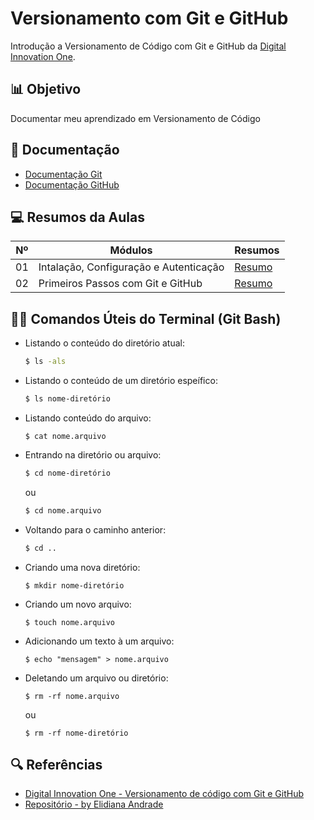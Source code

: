 
# Versionamento com Git e GitHub

Introdução a Versionamento de Código com Git e GitHub da [Digital Innovation One](https://www.dio.me/).

##

##  📊 Objetivo
Documentar meu aprendizado em Versionamento de Código

##

## 📃 Documentação
- [Documentação Git](https://git-scm.com/doc)
- [Documentação GitHub](https://dos.github.com/)

##

## 💻 Resumos da Aulas

| Nº | Módulos | Resumos |
|-|-|-|
| 01| Intalação, Configuração e Autenticação | [Resumo](https://github.com/JhonKb/dio-curso-git-github/blob/main/resumos/01-instala%C3%A7%C3%A3o-configura%C3%A7%C3%A3o-e-autentica%C3%A7%C3%A3o.md) |
| 02 | Primeiros Passos com Git e GitHub | [Resumo](https://github.com/JhonKb/dio-curso-git-github/blob/main/resumos/02-primeiros-passos-com-git-e-github.md) |

##

## 👨‍💻 Comandos Úteis do Terminal (Git Bash)

- Listando o conteúdo do diretório atual:
 
  ```bash
  $ ls -als
  ```

- Listando o conteúdo de um diretório espeífico:
 
  ```bash
  $ ls nome-diretório
  ```

- Listando conteúdo do arquivo:
  
  ```
  $ cat nome.arquivo
  ```

- Entrando na diretório ou arquivo:
  
  ```bash
  $ cd nome-diretório
  ```
  ou
  ```bash
  $ cd nome.arquivo
  ```

- Voltando para o caminho anterior:
  
  ```bash
  $ cd .. 
  ```

- Criando uma nova diretório:
  
  ```
  $ mkdir nome-diretório
  ```

- Criando um novo arquivo:
  
  ```
  $ touch nome.arquivo
  ```

- Adicionando um texto à um arquivo:
  
  ```
  $ echo "mensagem" > nome.arquivo
  ```

- Deletando um arquivo ou diretório:
  
  ```
  $ rm -rf nome.arquivo
  ```
  ou
  ```
  $ rm -rf nome-diretório
  ```

##

## 🔍 Referências
- [Digital Innovation One - Versionamento de código com Git e GitHub](https://web.dio.me/course/versionamento-de-codigo-com-git-e-github/learning/f3cbaa66-efbd-4c25-842e-2069c188c066)
- [Repositório - by Elidiana Andrade](https://github.com/elidianaandrade/dio-curso-git-github)
  
##
